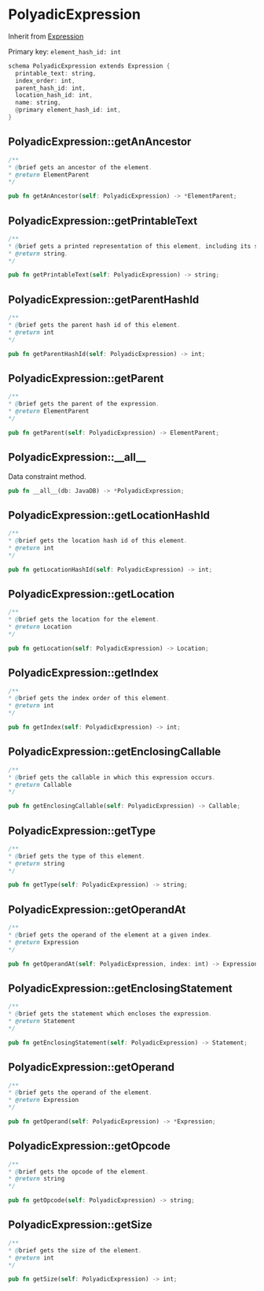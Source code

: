# PolyadicExpression

Inherit from [Expression](./Expression.md)

Primary key: `element_hash_id: int`

```rust
schema PolyadicExpression extends Expression {
  printable_text: string,
  index_order: int,
  parent_hash_id: int,
  location_hash_id: int,
  name: string,
  @primary element_hash_id: int,
}
```
## PolyadicExpression::getAnAncestor

```java
/**
* @brief gets an ancestor of the element.
* @return ElementParent 
*/
```
```rust
pub fn getAnAncestor(self: PolyadicExpression) -> *ElementParent;
```
## PolyadicExpression::getPrintableText

```java
/**
* @brief gets a printed representation of this element, including its structure where applicable.
* @return string.
*/
```
```rust
pub fn getPrintableText(self: PolyadicExpression) -> string;
```
## PolyadicExpression::getParentHashId

```java
/**
* @brief gets the parent hash id of this element.
* @return int
*/
```
```rust
pub fn getParentHashId(self: PolyadicExpression) -> int;
```
## PolyadicExpression::getParent

```java
/**
* @brief gets the parent of the expression.
* @return ElementParent 
*/
```
```rust
pub fn getParent(self: PolyadicExpression) -> ElementParent;
```
## PolyadicExpression::\_\_all\_\_

Data constraint method.

```rust
pub fn __all__(db: JavaDB) -> *PolyadicExpression;
```
## PolyadicExpression::getLocationHashId

```java
/**
* @brief gets the location hash id of this element.
* @return int
*/
```
```rust
pub fn getLocationHashId(self: PolyadicExpression) -> int;
```
## PolyadicExpression::getLocation

```java
/**
* @brief gets the location for the element.
* @return Location
*/
```
```rust
pub fn getLocation(self: PolyadicExpression) -> Location;
```
## PolyadicExpression::getIndex

```java
/**
* @brief gets the index order of this element.
* @return int
*/
```
```rust
pub fn getIndex(self: PolyadicExpression) -> int;
```
## PolyadicExpression::getEnclosingCallable

```java
/**
* @brief gets the callable in which this expression occurs.
* @return Callable 
*/
```
```rust
pub fn getEnclosingCallable(self: PolyadicExpression) -> Callable;
```
## PolyadicExpression::getType

```java
/**
* @brief gets the type of this element.
* @return string
*/
```
```rust
pub fn getType(self: PolyadicExpression) -> string;
```
## PolyadicExpression::getOperandAt

```java
/**
* @brief gets the operand of the element at a given index.
* @return Expression
*/
```
```rust
pub fn getOperandAt(self: PolyadicExpression, index: int) -> Expression;
```
## PolyadicExpression::getEnclosingStatement

```java
/**
* @brief gets the statement which encloses the expression.
* @return Statement 
*/
```
```rust
pub fn getEnclosingStatement(self: PolyadicExpression) -> Statement;
```
## PolyadicExpression::getOperand

```java
/**
* @brief gets the operand of the element.
* @return Expression
*/
```
```rust
pub fn getOperand(self: PolyadicExpression) -> *Expression;
```
## PolyadicExpression::getOpcode

```java
/**
* @brief gets the opcode of the element.
* @return string
*/
```
```rust
pub fn getOpcode(self: PolyadicExpression) -> string;
```
## PolyadicExpression::getSize

```java
/**
* @brief gets the size of the element.
* @return int
*/
```
```rust
pub fn getSize(self: PolyadicExpression) -> int;
```

